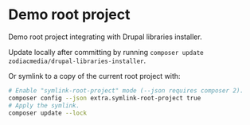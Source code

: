 # Demo root project

Demo root project integrating with Drupal libraries installer.

Update locally after committing by running `composer update zodiacmedia/drupal-libraries-installer`.

Or symlink to a copy of the current root project with:

```bash
# Enable "symlink-root-project" mode (--json requires composer 2).
composer config --json extra.symlink-root-project true
# Apply the symlink.
composer update --lock
```
